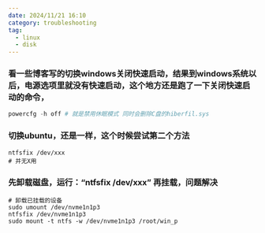 ```yaml
---
date: 2024/11/21 16:10
category: troubleshooting
tag:
  - linux
  - disk
---
```


### 看一些博客写的切换windows关闭快速启动，结果到windows系统以后，电源选项里就没有快速启动，这个地方还是跑了一下关闭快速启动的命令，
```powershell
powercfg -h off # 就是禁用休眠模式 同时会删除C盘的hiberfil.sys
```

### 切换ubuntu，还是一样，这个时候尝试第二个方法
```shell
ntfsfix /dev/xxx
# 并无X用
```

### 先卸载磁盘，运行：“ntfsfix /dev/xxx” 再挂载，问题解决
```shell
# 卸载已挂载的设备
sudo umount /dev/nvme1n1p3
ntfsfix /dev/nvme1n1p3
sudo mount -t ntfs -w /dev/nvme1n1p3 /root/win_p
```